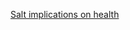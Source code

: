 [Salt implications on health](https://mals14.github.io/site/Salt_impact_on_blood_pressure_2018-09-07.html)